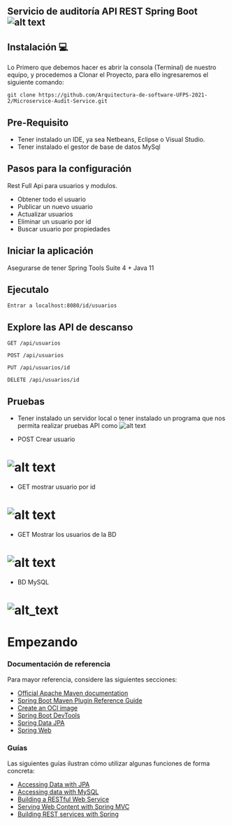 ## Servicio de auditoría API REST Spring Boot ![alt text](https://rubensa.files.wordpress.com/2021/05/spring-boot-logo.png) 

## Instalación  💻
Lo Primero que debemos hacer es abrir la consola (Terminal) de nuestro equipo, y procedemos a Clonar el Proyecto, para ello ingresaremos el siguiente comando: 
  ```
  git clone https://github.com/Arquitectura-de-software-UFPS-2021-2/Microservice-Audit-Service.git
  ```
## Pre-Requisito
- Tener instalado un IDE, ya sea Netbeans, Eclipse o Visual Studio.
- Tener instalado el gestor de base de datos MySql 

## Pasos para la configuración


Rest Full Api para usuarios y modulos.
 
* Obtener todo el usuario
* Publicar un nuevo usuario
* Actualizar usuarios
* Eliminar un usuario por id
* Buscar usuario por propiedades

## Iniciar la aplicación
Asegurarse de tener
Spring Tools Suite 4 + Java 11 

## Ejecutalo
```
Entrar a localhost:8080/id/usuarios
```

## Explore las API de descanso
```
GET /api/usuarios

POST /api/usuarios

PUT /api/usuarios/id

DELETE /api/usuarios/id
```

## Pruebas

- Tener instalado un servidor local o tener instalado un programa que nos permita realizar pruebas API como  ![alt text](https://iconape.com/wp-content/files/om/349867/png/postman-logo.png) 

- POST Crear usuario 

# ![alt text](https://i.ibb.co/5rJLjj2/PRUEBA-POST.png)

- GET mostrar usuario por id

# ![alt text](https://i.ibb.co/NyvzS9j/GET-POSTMAN-usuario-por-id.png)

- GET Mostrar los usuarios de la BD

# ![alt text](https://i.ibb.co/YpF3rr6/GET-POSTMAN.png)

- BD MySQL 

# ![alt_text](https://i.ibb.co/CtfWG9V/BD-MYSQL.png)

# Empezando 

### Documentación de referencia
Para mayor referencia, considere las siguientes secciones:

* [Official Apache Maven documentation](https://maven.apache.org/guides/index.html)
* [Spring Boot Maven Plugin Reference Guide](https://docs.spring.io/spring-boot/docs/2.6.1/maven-plugin/reference/html/)
* [Create an OCI image](https://docs.spring.io/spring-boot/docs/2.6.1/maven-plugin/reference/html/#build-image)
* [Spring Boot DevTools](https://docs.spring.io/spring-boot/docs/2.6.1/reference/htmlsingle/#using-boot-devtools)
* [Spring Data JPA](https://docs.spring.io/spring-boot/docs/2.6.1/reference/htmlsingle/#boot-features-jpa-and-spring-data)
* [Spring Web](https://docs.spring.io/spring-boot/docs/2.6.1/reference/htmlsingle/#boot-features-developing-web-applications)

### Guías
Las siguientes guías ilustran cómo utilizar algunas funciones de forma concreta:

* [Accessing Data with JPA](https://spring.io/guides/gs/accessing-data-jpa/)
* [Accessing data with MySQL](https://spring.io/guides/gs/accessing-data-mysql/)
* [Building a RESTful Web Service](https://spring.io/guides/gs/rest-service/)
* [Serving Web Content with Spring MVC](https://spring.io/guides/gs/serving-web-content/)
* [Building REST services with Spring](https://spring.io/guides/tutorials/bookmarks/)





